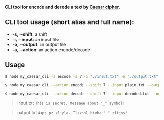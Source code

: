 **CLI tool for encode and decode a text by [Caesar cipher](https://en.wikipedia.org/wiki/Caesar_cipher)**.

## CLI tool usage (short alias and full name):

- **-s, --shift**: a shift
-  **-i, --input**: an input file
-  **-o, --output**: an output file
-  **-a, --action**: an action encode/decode

## Usage

```bash
$ node my_caesar_cli -a encode -s 7 -i "./input.txt" -o "./output.txt"

$ node my_caesar_cli --action encode --shift 7 --input plain.txt --output encoded.txt

$ node my_caesar_cli --action decode --shift 7 --input decoded.txt --output plain.txt
```

> input.txt
> `This is secret. Message about "_" symbol!`

> output.txt
> `Aopz pz zljyla. Tlzzhnl hivba "_" zftivs!`
